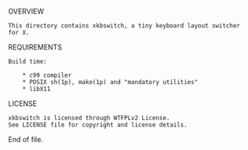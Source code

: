 OVERVIEW

	This directory contains xkbswitch, a tiny keyboard layout switcher
	for X.

REQUIREMENTS

	Build time:

		* c99 compiler
		* POSIX sh(1p), make(1p) and "mandatory utilities"
		* libX11

LICENSE

	xkbswitch is licensed through WTFPLv2 License.
	See LICENSE file for copyright and license details.

End of file.
